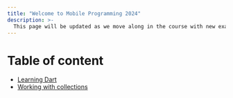 ```yaml
---
title: "Welcome to Mobile Programming 2024"
description: >-
  This page will be updated as we move along in the course with new examples and exercises.
---
```


# Table of content

- [Learning Dart](learning-dart)
- [Working with collections](working-with-collections)